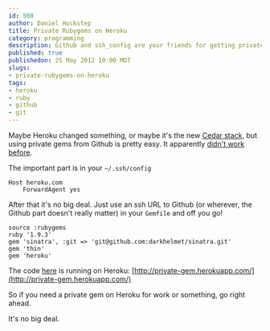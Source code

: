 ```yaml
--- 
id: 508
author: Daniel Huckstep
title: Private Rubygems on Heroku
category: programming
description: Github and ssh_config are your friends for getting private gems on Heroku
published: true
publishedon: 25 May 2012 10:00 MDT
slugs: 
- private-rubygems-on-heroku
tags: 
- heroku
- ruby
- github
- git
---
```

Maybe Heroku changed something, or maybe it's the new [Cedar
stack](https://devcenter.heroku.com/articles/cedar), but using private
gems from Github is pretty easy. It apparently [didn't
work](http://underpantsgnome.com/2011/01/05/how-to-install-private-gems-on-heroku)
[before](https://groups.google.com/group/heroku/tree/browse_frm/month/2010-08/dec5a42c5c8d8096?rnum=101&_done=%2Fgroup%2Fheroku%2Fbrowse_frm%2Fmonth%2F2010-08%3Ffwc%3D1%26).

The important part is in your `~/.ssh/config`

    Host heroku.com
        ForwardAgent yes

After that it's no big deal. Just use an ssh URL to Github (or wherever,
the Github part doesn't really matter) in your `Gemfile` and off you go!

    source :rubygems
    ruby '1.9.3'
    gem 'sinatra', :git => 'git@github.com:darkhelmet/sinatra.git'
    gem 'thin'
    gem 'heroku'

The code [here](https://github.com/darkhelmet/private-gem) is running on
Heroku:
[http://private-gem.herokuapp.com/](http://private-gem.herokuapp.com/)

So if you need a private gem on Heroku for work or something, go right
ahead.

It's no big deal.
